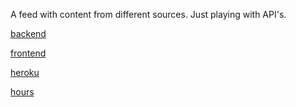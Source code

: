 A feed with content from different sources. Just playing with API's.

[backend](https://github.com/kalleprkl/FS-project_backend)

[frontend](https://github.com/kalleprkl/FS-project)

[heroku](https://blooming-gorge-76906.herokuapp.com/)

[hours](https://docs.google.com/spreadsheets/d/1VKLBvJRzhB6UL0GP2hSBQ5QgCQuS1CVSOc8b6eVGxoA/edit?usp=sharing)
